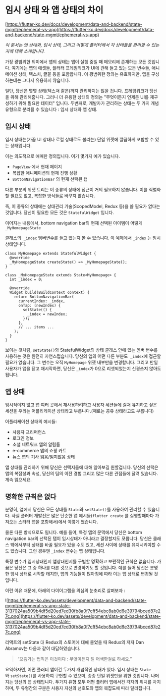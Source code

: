 # 임시 상태 와 앱 상태의 차이

[https://flutter-ko.dev/docs/development/data-and-backend/state-mgmt/ephemeral-vs-app](https://flutter-ko.dev/docs/development/data-and-backend/state-mgmt/ephemeral-vs-app)

*이 문서는 앱 상태와, 임시 상태, 그리고 어떻게 플러터에서 각 상태들을 관리할 수 있는 지에 대해 소개합니다.*

가장 광범위한 의미에서 앱의 상태는 앱이 실행 중일 때 메모리에 존재하는 모든 것입니다. 여기에는 앱의 애셋들, 플러터 프레임워크가 UI에 관해 들고 있는 모든 변수들, 애니메이션 상태, 텍스처, 글꼴 등을 포함합니다. 이 광범위한 정의는 유효하지만, 앱을 구성하는데는 그다지 유용하지 않습니다.

일단, 당신은 몇몇 상태(텍스쳐 같은)까지 관리하지는 않을 겁니다. 프레임워크가 당신을 위해 관리해줍니다. 그러니 더 유용한 상태의 정의는 "무엇이든지 언제든 UI를 재구성하기 위해 필요한 데이터" 입니다. 두번째로, 개발자가 관리하는 상태는 두 가지 개념 유형으로 분리될 수 있습니다 : 임시 상태와 앱 상태.

## 임시 상태

임시 상태는(가끔 UI 상태나 로컬 상태로도 불리는) 단일 위젯에 깔끔하게 포함할 수 있는 상태입니다.

이는 의도적으로 애매한 정의입니다. 여기 몇가지 예가 있습니다.

- `PageView` 에서 현재 페이지
- 복잡한 애니메이션의 현재 진행 상황
- `BottomNavigationBar` 의 현재 선택된 탭

다른 부분의 위젯 트리는 이 종류의 상태에 접근이 거의 필요하지 않습니다. 이를 직렬화할 필요도 없고, 복잡한 방식들로 바꾸지 않습니다.

 즉, 이 종류의 상태에는 상태관리 기술(ScopedModel, Redux 등)을 쓸 필요가 없다는 것입니다. 당신이 필요한 모든 것은 `StatefulWidget` 입니다.

 이어지는 내용에서,  bottom navigation bar의 현재 선택된 아이템이 어떻게  `_MyHomepageState`

 클래스의  `_index` 멤버변수를 들고 있는지 볼 수 있습니다. 이 예제에서 `_index` 는 임시 상태입니다.


```
class MyHomepage extends StatefulWidget {
  @override
  _MyHomepageState createState() => _MyHomepageState();
}

class _MyHomepageState extends State<MyHomepage> {
  int _index = 0;

  @override
  Widget build(BuildContext context) {
    return BottomNavigationBar(
      currentIndex: _index,
      onTap: (newIndex) {
        setState(() {
          _index = newIndex;
        });
      },
      // ... items ...
    );
  }
}
```

보이는 것처럼, `setState()`와 StatefulWidget의 상태 클래스 안에 있는 멤버 변수를 사용하는 것은 완전히 자연스럽습니다. 당신의 앱의 어떤 다른 부분도  `_index`에 접근할 필요가 없습니다. 그 변수는 오직 `MyHomepage` 위젯 내부만을 변경합니다. 그리고 만일 사용자가 앱을 닫고 재시작하면, 당신은 `_index`가 0으로 리셋되었는지 신경쓰지 않아도 됩니다.

## 앱 상태

임시적이지 않고 앱 여러 곳에서 재사용하려하고 사용자 세션들에 걸쳐 유지하고 싶은 세션을 우리는 어플리케이션 상태라고 부릅니다.(때로는 공유 상태라고도 부릅니다)

 어플리케이션 상태의 예시들:

- 사용자 프리퍼런스
- 로그인 정보
- 소셜 네트워크 앱의 알림들
- e-commerce 앱의 쇼핑 카트
- 뉴스 앱의 기사 읽음/읽지않음 상태

앱 상태를 관리하기 위해 당신은 선택지들에 대해 알아보길 원할겁니다. 당신의 선택은 앱의 복잡성과 속성, 당신의 팀의 이전 경험 그리고 많은 다른 관점들에 달려 있습니다. 계속 읽으세요.

## 명확한 규칙은 없다

분명히, 앱에서 당신은 모든 상태를 `State`와 `setState()`를 사용하여 관리할 수 있습니다. 사실 플러터 개발진은 많은 단순한 앱 예시들(`flutter create` 를 실행할때마다 가져오는 스타터 앱을 포함해서)에서 이렇게 했습니다.

물론 다른 방식으로도 됩니다.  예를 들어, 특정 앱의 문맥에서 당신은 bottom navigation bar의 선택된 탭이 임시상태가 아니라고 결정할지도 모릅니다. 당신은 클래스 밖에서부터 상태를 바꿀 필요가 있을 수도 있고, 세션 사이에 상태를 유지시켜야할 수도 있습니다. 그런 경우엔 `_index` 변수는 앱 상태입니다.

 특정 변수가 임시상태인지 앱상태인지를 구별할 명확하고 보편적인 규칙은 없습니다. 가끔은 당신은 그 중 하나를 다른 것으로 변경하기도 할 것입니다. 예를 들어 당신은 분명한 임시 상태로 시작할 테지만, 앱의 기능들이 많아짐에 따라 이는 앱 상태로 변경될 것입니다.

 이런 이유 때문에, 아래의 다이어그램을 의심의 눈초리로 살펴보자 : 

![https://flutter-ko.dev/assets/development/data-and-backend/state-mgmt/ephemeral-vs-app-state-3137024aa509b4df5d20ed7ed30fb8a0f7cff54ebc8ab0d6e39794bced87e27c.png](https://flutter-ko.dev/assets/development/data-and-backend/state-mgmt/ephemeral-vs-app-state-3137024aa509b4df5d20ed7ed30fb8a0f7cff54ebc8ab0d6e39794bced87e27c.png)

리액트의 setState 대 Redux의 스토어에 대해 물었을 때 Redux의 저자  Dan Abramov는 다음과 같이 대답하였습니다.  

> “으뜸가는 법칙은 이것이다 : 무엇이든지 덜 어색한걸로 하세요.”

요약하자면, 어떤 플러터 앱이건 두가지 개념적인 상태가 있다. 임시 상태는 `State`와 `setState()`를 사용하여 구현할 수 있으며, 종종 단일 위젯만을 위한 것입니다. 나머지는 당신의 앱 상태입니다. 두가지 유형 모두 어떤 플러터 앱에서건 각자의 위치를 차지하며, 두 유형간의 구분은 사용자 자신의 선호도와 앱의 복잡도에 따라 달라집니다.
